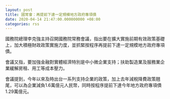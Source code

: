 ```yaml
---
layout: post
title: 國常會：再提前下達一定規模地方政府專項債
date: 2020-04-14 21:47:00.000000000 +08:00
categories: rss
---
```


國務院總理李克強主持召開國務院常務會議，指出要在擴大實施前期有效政策基礎上，加大積極財政政策實施力度，並抓緊按程序再提前下達一定規模地方政府專項債。

會議又指，要加強金融對實體經濟特別是中小微企業支持；扶助製造業及服務業企業緩解房租、用工等成本壓力。

會議提到，今年以來及時出台一系列支持企業的政策，加上去年減稅降費政策翹尾，可以為企業減負1.6萬億元人民幣，同時按程序提前下達今年地方政府專項債1.29萬億元。
